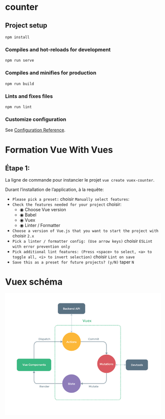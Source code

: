 # counter

## Project setup
```
npm install
```

### Compiles and hot-reloads for development
```
npm run serve
```

### Compiles and minifies for production
```
npm run build
```

### Lints and fixes files
```
npm run lint
```

### Customize configuration
See [Configuration Reference](https://cli.vuejs.org/config/).



# Formation Vue With Vues

## Étape 1:

La ligne de commande pour instancier le projet ```vue create vuex-counter```.

Durant l’installation de l’application, à la requête:
- ```Please pick a preset:``` choisir ```Manually select features```:
- ```Check the features needed for your project``` choisir:
    - ◉ Choose Vue version
    - ◉ Babel
    - ◉ Vuex
    - ◉ Linter / Formatter
- ```Choose a version of Vue.js that you want to start the project with``` choisir ```2.x```
- ```Pick a linter / formatter config: (Use arrow keys)``` choisir ```ESLint with error prevention only```
- ```Pick additional lint features: (Press <space> to select, <a> to toggle all, <i> to invert selection)``` choisir ```Lint on save```
- ```Save this as a preset for future projects? (y/N)``` taper ```N```

# Vuex schéma
![src/assets/vuex.png](src/assets/vuex.png)

